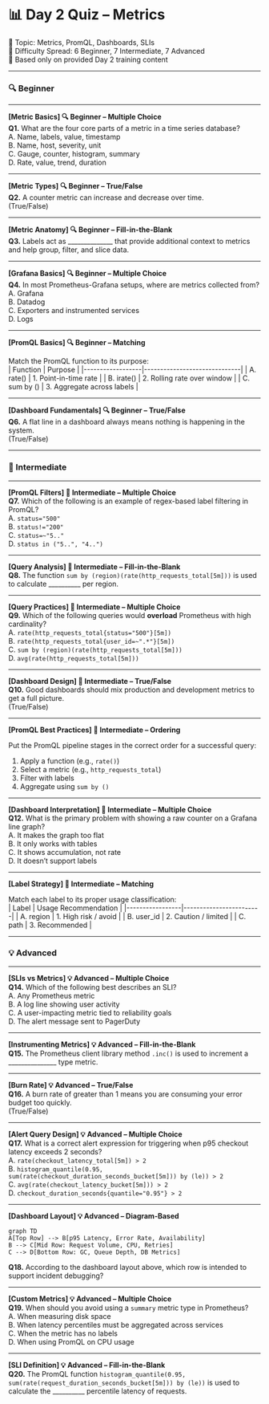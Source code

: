 # 📊 Day 2 Quiz – Metrics  
🧪 Topic: Metrics, PromQL, Dashboards, SLIs  
🎯 Difficulty Spread: 6 Beginner, 7 Intermediate, 7 Advanced  
🔖 Based only on provided Day 2 training content

---

### 🔍 Beginner

---

**[Metric Basics] 🔍 Beginner – Multiple Choice**  
**Q1.** What are the four core parts of a metric in a time series database?  
A. Name, labels, value, timestamp  
B. Name, host, severity, unit  
C. Gauge, counter, histogram, summary  
D. Rate, value, trend, duration  

---

**[Metric Types] 🔍 Beginner – True/False**  
**Q2.** A counter metric can increase and decrease over time.  
(True/False)  

---

**[Metric Anatomy] 🔍 Beginner – Fill-in-the-Blank**  
**Q3.** Labels act as ______________ that provide additional context to metrics and help group, filter, and slice data.

---

**[Grafana Basics] 🔍 Beginner – Multiple Choice**  
**Q4.** In most Prometheus-Grafana setups, where are metrics collected from?  
A. Grafana  
B. Datadog  
C. Exporters and instrumented services  
D. Logs  

---

**[PromQL Basics] 🔍 Beginner – Matching**

Match the PromQL function to its purpose:  
| Function         | Purpose                      |
|------------------|------------------------------|
| A. rate()        | 1. Point-in-time rate        |
| B. irate()       | 2. Rolling rate over window  |
| C. sum by ()     | 3. Aggregate across labels   |

---

**[Dashboard Fundamentals] 🔍 Beginner – True/False**  
**Q6.** A flat line in a dashboard always means nothing is happening in the system.  
(True/False)

---

### 🧩 Intermediate

---

**[PromQL Filters] 🧩 Intermediate – Multiple Choice**  
**Q7.** Which of the following is an example of regex-based label filtering in PromQL?  
A. `status="500"`  
B. `status!="200"`  
C. `status=~"5.."`  
D. `status in ("5..", "4..")`

---

**[Query Analysis] 🧩 Intermediate – Fill-in-the-Blank**  
**Q8.** The function `sum by (region)(rate(http_requests_total[5m]))` is used to calculate __________ per region.

---

**[Query Practices] 🧩 Intermediate – Multiple Choice**  
**Q9.** Which of the following queries would **overload** Prometheus with high cardinality?  
A. `rate(http_requests_total{status="500"}[5m])`  
B. `rate(http_requests_total{user_id=~".*"}[5m])`  
C. `sum by (region)(rate(http_requests_total[5m]))`  
D. `avg(rate(http_requests_total[5m]))`  

---

**[Dashboard Design] 🧩 Intermediate – True/False**  
**Q10.** Good dashboards should mix production and development metrics to get a full picture.  
(True/False)

---

**[PromQL Best Practices] 🧩 Intermediate – Ordering**

Put the PromQL pipeline stages in the correct order for a successful query:  
1. Apply a function (e.g., `rate()`)  
2. Select a metric (e.g., `http_requests_total`)  
3. Filter with labels  
4. Aggregate using `sum by ()`

---

**[Dashboard Interpretation] 🧩 Intermediate – Multiple Choice**  
**Q12.** What is the primary problem with showing a raw counter on a Grafana line graph?  
A. It makes the graph too flat  
B. It only works with tables  
C. It shows accumulation, not rate  
D. It doesn’t support labels  

---

**[Label Strategy] 🧩 Intermediate – Matching**

Match each label to its proper usage classification:  
| Label           | Usage Recommendation   |
|-----------------|------------------------|
| A. region       | 1. High risk / avoid   |
| B. user_id      | 2. Caution / limited   |
| C. path         | 3. Recommended         |

---

### 💡 Advanced

---

**[SLIs vs Metrics] 💡 Advanced – Multiple Choice**  
**Q14.** Which of the following best describes an SLI?  
A. Any Prometheus metric  
B. A log line showing user activity  
C. A user-impacting metric tied to reliability goals  
D. The alert message sent to PagerDuty  

---

**[Instrumenting Metrics] 💡 Advanced – Fill-in-the-Blank**  
**Q15.** The Prometheus client library method `.inc()` is used to increment a _______________ type metric.

---

**[Burn Rate] 💡 Advanced – True/False**  
**Q16.** A burn rate of greater than 1 means you are consuming your error budget too quickly.  
(True/False)

---

**[Alert Query Design] 💡 Advanced – Multiple Choice**  
**Q17.** What is a correct alert expression for triggering when p95 checkout latency exceeds 2 seconds?  
A. `rate(checkout_latency_total[5m]) > 2`  
B. `histogram_quantile(0.95, sum(rate(checkout_duration_seconds_bucket[5m])) by (le)) > 2`  
C. `avg(rate(checkout_latency_bucket[5m])) > 2`  
D. `checkout_duration_seconds{quantile="0.95"} > 2`

---

**[Dashboard Layout] 💡 Advanced – Diagram-Based**

```mermaid
graph TD
A[Top Row] --> B[p95 Latency, Error Rate, Availability]
B --> C[Mid Row: Request Volume, CPU, Retries]
C --> D[Bottom Row: GC, Queue Depth, DB Metrics]
```

**Q18.** According to the dashboard layout above, which row is intended to support incident debugging?

---

**[Custom Metrics] 💡 Advanced – Multiple Choice**  
**Q19.** When should you avoid using a `summary` metric type in Prometheus?  
A. When measuring disk space  
B. When latency percentiles must be aggregated across services  
C. When the metric has no labels  
D. When using PromQL on CPU usage

---

**[SLI Definition] 💡 Advanced – Fill-in-the-Blank**  
**Q20.** The PromQL function `histogram_quantile(0.95, sum(rate(request_duration_seconds_bucket[5m])) by (le))` is used to calculate the __________ percentile latency of requests.
